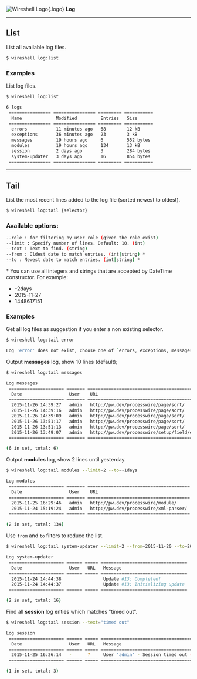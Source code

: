 ![Wireshell Logo](/assets/img/favicon-16x16.png){.logo} **Log**

---

## List

List all available log files.

```sh
$ wireshell log:list
```

### Examples

List log files.

```sh
$ wireshell log:list

6 logs
 ================ ================ ========= ===========
  Name             Modified         Entries   Size
 ================ ================ ========= ===========
  errors           11 minutes ago   68        12 kB
  exceptions       36 minutes ago   23        3 kB
  messages         19 hours ago     6         552 bytes
  modules          19 hours ago     134       13 kB
  session          2 days ago       3         284 bytes
  system-updater   3 days ago       16        854 bytes
 ================ ================ ========= ===========
```

---

## Tail

List the most recent lines added to the log file (sorted newest to oldest).

```sh
$ wireshell log:tail {selector}
```

### Available options:

```sh
--role : for filtering by user role (given the role exist)
--limit : Specify number of lines. Default: 10. (int)
--text : Text to find. (string)
--from : Oldest date to match entries. (int|string) *
--to : Newest date to match entries. (int|string) *
```

\* You can use all integers and strings that are accepted by DateTime constructor. For example: 

* -2days
* 2015-11-27
* 1448617151

### Examples

Get all log files as suggestion if you enter a non existing selector.

```sh
$ wireshell log:tail error

Log 'error' does not exist, choose one of `errors, exceptions, messages, modules, session, system-updater`
```

Output **messages** log, show 10 lines (default);

```sh
$ wireshell log:tail messages

Log messages
 ===================== ======= ================================================== ======================================
  Date                  User    URL                                                Message
 ===================== ======= ================================================== ======================================
  2015-11-26 14:39:27   admin   http://pw.dev/processwire/page/sort/               Updated sort for 2 pages
  2015-11-26 14:39:16   admin   http://pw.dev/processwire/page/sort/               Updated sort for 6 pages
  2015-11-26 14:39:09   admin   http://pw.dev/processwire/page/sort/               Updated sort for 8 pages
  2015-11-26 13:51:17   admin   http://pw.dev/processwire/page/sort/               Updated sort for 6 pages
  2015-11-26 13:51:13   admin   http://pw.dev/processwire/page/sort/               Updated sort for 6 pages
  2015-11-26 13:49:07   admin   http://pw.dev/processwire/setup/field/edit?id=44   Added tags to DB schema for 'images'
 ===================== ======= ================================================== ======================================

(6 in set, total: 6)
```

Output **modules** log, show 2 lines until yesterday.

```sh
$ wireshell log:tail modules --limit=2 --to=-1days

Log modules
 ===================== ======= ======================================= ======================================
  Date                  User    URL                                     Message
 ===================== ======= ======================================= ======================================
  2015-11-25 16:29:46   admin   http://pw.dev/processwire/module/       Failed to delete module 'Helloworld'
  2015-11-24 15:19:24   admin   http://pw.dev/processwire/xml-parser/   Saved module 'XmlParser' config data
 ===================== ======= ======================================= ======================================

(2 in set, total: 134)
```

Use `from` and `to` filters to reduce the list.

```sh
$ wireshell log:tail system-updater --limit=2 --from=2015-11-20 --to=2015-11-25

Log system-updater
 ===================== ====== ===== =================================
  Date                  User   URL   Message
 ===================== ====== ===== =================================
  2015-11-24 14:44:38                Update #13: Completed!
  2015-11-24 14:44:37                Update #13: Initializing update
 ===================== ====== ===== =================================

(2 in set, total: 16)
```

Find all **session** log enties which matches "timed out".

```sh
$ wireshell log:tail session --text="timed out"

Log session
 ===================== ====== ===== =====================================================================================
  Date                  User   URL   Message
 ===================== ====== ===== =====================================================================================
  2015-11-25 16:26:14   -      ?     User 'admin' - Session timed out (session older than 86400 seconds) (IP: 127.0.0.1)
 ===================== ====== ===== =====================================================================================

(1 in set, total: 3)
```
